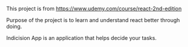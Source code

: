 This project is from https://www.udemy.com/course/react-2nd-edition

Purpose of the project is to learn and understand react better through doing.

Indicision App is an application that helps decide your tasks.